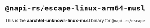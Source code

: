 # `@napi-rs/escape-linux-arm64-musl`

This is the **aarch64-unknown-linux-musl** binary for `@napi-rs/escape`
